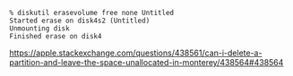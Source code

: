 ```shell
% diskutil erasevolume free none Untitled
Started erase on disk4s2 (Untitled)
Unmounting disk
Finished erase on disk4
```

https://apple.stackexchange.com/questions/438561/can-i-delete-a-partition-and-leave-the-space-unallocated-in-monterey/438564#438564
